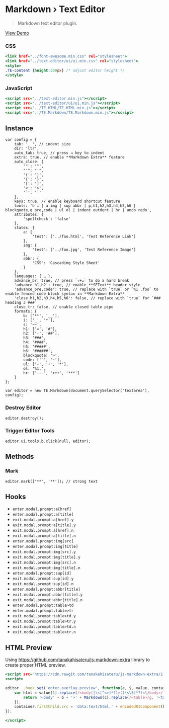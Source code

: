 Markdown › Text Editor
======================

> Markdown text editor plugin.

[View Demo](https://rawgit.com/tovic/text-editor/master/TE.Markdown/TE.Markdown.html)

### CSS

~~~ .html
<link href="../font-awesome.min.css" rel="stylesheet">
<link href="../text-editor/ui/ui.min.css" rel="stylesheet">
<style>
.TE-content {height:300px} /* adjust editor height */
</style>
~~~

### JavaScript

~~~ .html
<script src="../text-editor.min.js"></script>
<script src="../text-editor/ui/ui.min.js"></script>
<script src="../TE.HTML/TE.HTML.min.js"></script>
<script src="../TE.Markdown/TE.Markdown.min.js"></script>
~~~

Instance
--------

~~~ .javascript
var config = {
    tab: '  ', // indent size
    dir: 'ltr',
    auto_tab: true, // press ⇥ key to indent
    extra: true, // enable **Markdown Extra** feature
    auto_close: {
        '"': '"',
        "'": "'",
        '(': ')',
        '{': '}',
        '[': ']',
        '<': '>',
        '`': '`'
    },
    keys: true, // enable keyboard shortcut feature
    tools: 'b i | a img | sup abbr | p,h1,h2,h3,h4,h5,h6 | blockquote,q pre,code | ul ol | indent outdent | hr | undo redo',
    attributes: {
        'spellcheck': 'false'
    },
    states: {
        a: {
            'test': ['../foo.html', 'Test Reference Link']
        },
        img: {
            'test': ['../foo.jpg', 'Test Reference Image']
        },
        abbr: {
            'CSS': 'Cascading Style Sheet'
        }
    },
    languages: { … },
    advance_br: true, // press `⇧+↵` to do a hard break
    'advance_h1,h2': true, // enable **SEText** header style
    'advance_pre,code': true, // replace with `true` or `%1 .foo` to enable fenced code block syntax in **Markdown Extra**
    'close_h1,h2,h3,h4,h5,h6': false, // replace with `true` for `### heading 3 ###`
    close_tr: false, // enable closed table pipe
    formats: {
        b: ['**', '__'],
        i: ['_', '*'],
        s: '~~',
        h1: ['=', '#'],
        h2: ['-', '##'],
        h3: '###',
        h4: '####',
        h5: '#####',
        h6: '######',
        blockquote: '>',
        code: ['`', '~'],
        ul: ['-', '+', '*'],
        ol: '%1.',
        hr: ['---', '+++', '***']
    }
};

var editor = new TE.Markdown(document.querySelector('textarea'), config);
~~~

### Destroy Editor

~~~ .javascript
editor.destroy();
~~~

### Trigger Editor Tools

~~~ .javascript
editor.ui.tools.b.click(null, editor);
~~~

Methods
-------

### Mark

~~~ .javascript
editor.mark(['**', '**']); // strong text
~~~

Hooks
-----

 - `enter.modal.prompt:a[href]`
 - `enter.modal.prompt:a[title]`
 - `exit.modal.prompt:a[href].y`
 - `exit.modal.prompt:a[title].y`
 - `exit.modal.prompt:a[href].n`
 - `exit.modal.prompt:a[title].n`
 - `enter.modal.prompt:img[src]`
 - `enter.modal.prompt:img[title]`
 - `exit.modal.prompt:img[src].y`
 - `exit.modal.prompt:img[title].y`
 - `exit.modal.prompt:img[src].n`
 - `exit.modal.prompt:img[title].n`
 - `enter.modal.prompt:sup[id]`
 - `exit.modal.prompt:sup[id].y`
 - `exit.modal.prompt:sup[id].n`
 - `enter.modal.prompt:abbr[title]`
 - `exit.modal.prompt:abbr[title].y`
 - `exit.modal.prompt:abbr[title].n`
 - `enter.modal.prompt:table>td`
 - `enter.modal.prompt:table>tr`
 - `exit.modal.prompt:table>td.y`
 - `exit.modal.prompt:table>tr.y`
 - `exit.modal.prompt:table>td.n`
 - `exit.modal.prompt:table>tr.n`

HTML Preview
------------

Using <https://github.com/tanakahisateru/js-markdown-extra> library to create proper HTML preview.

~~~ .html
<script src="https://cdn.rawgit.com/tanakahisateru/js-markdown-extra/1.2.4/js-markdown-extra.js"></script>
<script>

editor._.hook.set('enter.overlay.preview', function(e, $, value, container) {
    var html = value[1].replace(/<body(|\s[^<>]*?)>([\s\S]*?)<\/body>/, function(a, b, c) {
        return '<body' + b + '>' + Markdown(c).replace(/<table>/g, '<table border="1">') + '</body>';
    });
    container.firstChild.src = 'data:text/html,' + encodeURIComponent(html);
});

</script>
~~~
